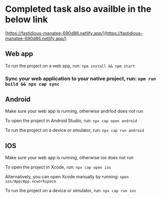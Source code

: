 # Completed task also availble in the below link  
[https://fastidious-manatee-690d86.netlify.app/](https://fastidious-manatee-690d86.netlify.app/)

## Web app

To run the project on a web app, run: `npm install && npm start`

### Sync your web application to your native project, run: `npm run build && npx cap sync`

## Android
Make sure your web app is running, otherwise andriod does not run

To open the project in Android Studio, run: `npx cap open android`

To run the project on a device or emulator, run: `npx cap run android`

## IOS
Make sure your web app is running, otherwise ios does not run

To open the project in Xcode, run: `npx cap open ios`

Alternatively, you can open Xcode manually by running: `open ios/App/App.xcworkspace`

To run the project on a device or simulator, run: `npx cap run ios`
